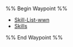 
%% Begin Waypoint %%
- [Skill-List-wwn](./Skill-List-wwn.md)
- [Skills](./Skills.md)

%% End Waypoint %%
